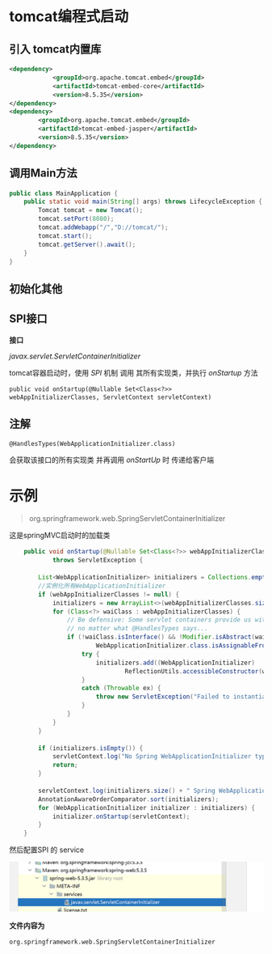 # tomcat编程式启动

## 引入 tomcat内置库

```xml
<dependency>
            <groupId>org.apache.tomcat.embed</groupId>
            <artifactId>tomcat-embed-core</artifactId>
            <version>8.5.35</version>
</dependency>
<dependency>
        <groupId>org.apache.tomcat.embed</groupId>
        <artifactId>tomcat-embed-jasper</artifactId>
        <version>8.5.35</version>
</dependency>
```

## 调用Main方法

```java
public class MainApplication {
    public static void main(String[] args) throws LifecycleException {
        Tomcat tomcat = new Tomcat();
        tomcat.setPort(8080);
        tomcat.addWebapp("/","D://tomcat/");
        tomcat.start();
        tomcat.getServer().await();
    }
}
```



## 初始化其他

## SPI接口

**接口**

*javax.servlet.ServletContainerInitializer*

tomcat容器启动时，使用  *SPI* 机制 调用 其所有实现类，并执行 *onStartup* 方法

```
public void onStartup(@Nullable Set<Class<?>> webAppInitializerClasses, ServletContext servletContext)
```



## **注解**

```
@HandlesTypes(WebApplicationInitializer.class)
```

会获取该接口的所有实现类 并再调用 *onStartUp* 时 传递给客户端







# 示例

> org.springframework.web.SpringServletContainerInitializer

这是springMVC启动时的加载类

```java
	public void onStartup(@Nullable Set<Class<?>> webAppInitializerClasses, ServletContext servletContext)
			throws ServletException {

		List<WebApplicationInitializer> initializers = Collections.emptyList();
		//实例化所有WebApplicationInitializer
		if (webAppInitializerClasses != null) {
			initializers = new ArrayList<>(webAppInitializerClasses.size());
			for (Class<?> waiClass : webAppInitializerClasses) {
				// Be defensive: Some servlet containers provide us with invalid classes,
				// no matter what @HandlesTypes says...
				if (!waiClass.isInterface() && !Modifier.isAbstract(waiClass.getModifiers()) &&
						WebApplicationInitializer.class.isAssignableFrom(waiClass)) {
					try {
						initializers.add((WebApplicationInitializer)
								ReflectionUtils.accessibleConstructor(waiClass).newInstance());
					}
					catch (Throwable ex) {
						throw new ServletException("Failed to instantiate WebApplicationInitializer class", ex);
					}
				}
			}
		}

		if (initializers.isEmpty()) {
			servletContext.log("No Spring WebApplicationInitializer types detected on classpath");
			return;
		}

		servletContext.log(initializers.size() + " Spring WebApplicationInitializers detected on classpath");
		AnnotationAwareOrderComparator.sort(initializers);
		for (WebApplicationInitializer initializer : initializers) {
			initializer.onStartup(servletContext);
		}
	}
```

然后配置SPI 的 service

![](/images/spring-web-spi-metainfo.png)

**文件内容为**

```
org.springframework.web.SpringServletContainerInitializer
```

